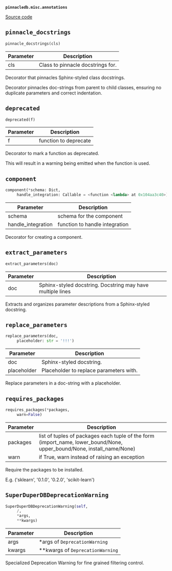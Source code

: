 **`pinnacledb.misc.annotations`** 

[Source code](https://github.com/SuperDuperDB/pinnacledb/blob/main/pinnacledb/misc/annotations.py)

## `pinnacle_docstrings` 

```python
pinnacle_docstrings(cls)
```
| Parameter | Description |
|-----------|-------------|
| cls | Class to pinnacle docstrings for. |

Decorator that pinnacles Sphinx-styled class docstrings.

Decorator pinnacles doc-strings from parent to child classes,
ensuring no duplicate parameters and correct indentation.

## `deprecated` 

```python
deprecated(f)
```
| Parameter | Description |
|-----------|-------------|
| f | function to deprecate |

Decorator to mark a function as deprecated.

This will result in a warning being emitted when the function is used.

## `component` 

```python
component(*schema: Dict,
     handle_integration: Callable = <function <lambda> at 0x104aa3c40>)
```
| Parameter | Description |
|-----------|-------------|
| schema | schema for the component |
| handle_integration | function to handle integration |

Decorator for creating a component.

## `extract_parameters` 

```python
extract_parameters(doc)
```
| Parameter | Description |
|-----------|-------------|
| doc | Sphinx-styled docstring. Docstring may have multiple lines |

Extracts and organizes parameter descriptions from a Sphinx-styled docstring.

## `replace_parameters` 

```python
replace_parameters(doc,
     placeholder: str = '!!!')
```
| Parameter | Description |
|-----------|-------------|
| doc | Sphinx-styled docstring. |
| placeholder | Placeholder to replace parameters with. |

Replace parameters in a doc-string with a placeholder.

## `requires_packages` 

```python
requires_packages(*packages,
     warn=False)
```
| Parameter | Description |
|-----------|-------------|
| packages | list of tuples of packages each tuple of the form (import_name, lower_bound/None, upper_bound/None, install_name/None) |
| warn | if True, warn instead of raising an exception |

Require the packages to be installed.

E.g. ('sklearn', '0.1.0', '0.2.0', 'scikit-learn')

## `SuperDuperDBDeprecationWarning` 

```python
SuperDuperDBDeprecationWarning(self,
     /,
     *args,
     **kwargs)
```
| Parameter | Description |
|-----------|-------------|
| args | *args of `DeprecationWarning` |
| kwargs | **kwargs of `DeprecationWarning` |

Specialized Deprecation Warning for fine grained filtering control.

